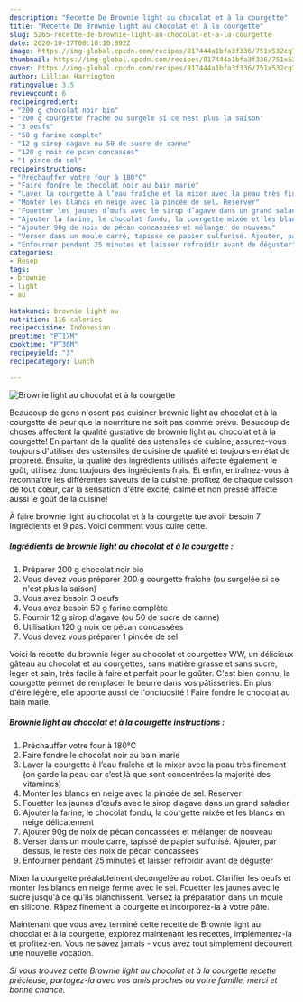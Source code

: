 ```yaml
---
description: "Recette De Brownie light au chocolat et à la courgette"
title: "Recette De Brownie light au chocolat et à la courgette"
slug: 5265-recette-de-brownie-light-au-chocolat-et-a-la-courgette
date: 2020-10-17T00:10:10.892Z
image: https://img-global.cpcdn.com/recipes/817444a1bfa3f336/751x532cq70/brownie-light-au-chocolat-et-a-la-courgette-photo-principale-de-la-recette.jpg
thumbnail: https://img-global.cpcdn.com/recipes/817444a1bfa3f336/751x532cq70/brownie-light-au-chocolat-et-a-la-courgette-photo-principale-de-la-recette.jpg
cover: https://img-global.cpcdn.com/recipes/817444a1bfa3f336/751x532cq70/brownie-light-au-chocolat-et-a-la-courgette-photo-principale-de-la-recette.jpg
author: Lillian Harrington
ratingvalue: 3.5
reviewcount: 6
recipeingredient:
- "200 g chocolat noir bio"
- "200 g courgette frache ou surgele si ce nest plus la saison"
- "3 oeufs"
- "50 g farine complte"
- "12 g sirop dagave ou 50 de sucre de canne"
- "120 g noix de pcan concasses"
- "1 pince de sel"
recipeinstructions:
- "Préchauffer votre four à 180°C"
- "Faire fondre le chocolat noir au bain marie"
- "Laver la courgette à l’eau fraîche et la mixer avec la peau très finement (on garde la peau car c’est là que sont concentrées la majorité des vitamines)"
- "Monter les blancs en neige avec la pincée de sel. Réserver"
- "Fouetter les jaunes d’œufs avec le sirop d’agave dans un grand saladier"
- "Ajouter la farine, le chocolat fondu, la courgette mixée et les blancs en neige délicatement"
- "Ajouter 90g de noix de pécan concassées et mélanger de nouveau"
- "Verser dans un moule carré, tapissé de papier sulfurisé. Ajouter, par dessus, le reste des noix de pécan concassées"
- "Enfourner pendant 25 minutes et laisser refroidir avant de déguster"
categories:
- Resep
tags:
- brownie
- light
- au

katakunci: brownie light au 
nutrition: 116 calories
recipecuisine: Indonesian
preptime: "PT17M"
cooktime: "PT36M"
recipeyield: "3"
recipecategory: Lunch

---
```



![Brownie light au chocolat et à la courgette](https://img-global.cpcdn.com/recipes/817444a1bfa3f336/751x532cq70/brownie-light-au-chocolat-et-a-la-courgette-photo-principale-de-la-recette.jpg)

Beaucoup de gens n'osent pas cuisiner brownie light au chocolat et à la courgette de peur que la nourriture ne soit pas comme prévu. Beaucoup de choses affectent la qualité gustative de brownie light au chocolat et à la courgette! En partant de la qualité des ustensiles de cuisine, assurez-vous toujours d'utiliser des ustensiles de cuisine de qualité et toujours en état de propreté. Ensuite, la qualité des ingrédients utilisés affecte également le goût, utilisez donc toujours des ingrédients frais. Et enfin, entraînez-vous à reconnaître les différentes saveurs de la cuisine, profitez de chaque cuisson de tout cœur, car la sensation d'être excité, calme et non pressé affecte aussi le goût de la cuisine!

<!--inarticleads1-->

À faire brownie light au chocolat et à la courgette tue avoir besoin 7 Ingrédients et 9 pas. Voici comment vous cuire cette.

##### Ingrédients de brownie light au chocolat et à la courgette :

1. Préparer 200 g chocolat noir bio
1. Vous devez vous préparer 200 g courgette fraîche (ou surgelée si ce n&#39;est plus la saison)
1. Vous avez besoin 3 oeufs
1. Vous avez besoin 50 g farine complète
1. Fournir 12 g sirop d&#39;agave (ou 50 de sucre de canne)
1. Utilisation 120 g noix de pécan concassées
1. Vous devez vous préparer 1 pincée de sel


Voici la recette du brownie léger au chocolat et courgettes WW, un délicieux gâteau au chocolat et au courgettes, sans matière grasse et sans sucre, léger et sain, très facile à faire et parfait pour le goûter. C&#39;est bien connu, la courgette permet de remplacer le beurre dans vos pâtisseries. En plus d&#39;être légère, elle apporte aussi de l&#39;onctuosité ! Faire fondre le chocolat au bain marie. 

<!--inarticleads2-->

##### Brownie light au chocolat et à la courgette instructions :

1. Préchauffer votre four à 180°C
1. Faire fondre le chocolat noir au bain marie
1. Laver la courgette à l’eau fraîche et la mixer avec la peau très finement (on garde la peau car c’est là que sont concentrées la majorité des vitamines)
1. Monter les blancs en neige avec la pincée de sel. Réserver
1. Fouetter les jaunes d’œufs avec le sirop d’agave dans un grand saladier
1. Ajouter la farine, le chocolat fondu, la courgette mixée et les blancs en neige délicatement
1. Ajouter 90g de noix de pécan concassées et mélanger de nouveau
1. Verser dans un moule carré, tapissé de papier sulfurisé. Ajouter, par dessus, le reste des noix de pécan concassées
1. Enfourner pendant 25 minutes et laisser refroidir avant de déguster


Mixer la courgette préalablement décongelée au robot. Clarifier les oeufs et monter les blancs en neige ferme avec le sel. Fouetter les jaunes avec le sucre jusqu&#39;à ce qu&#39;ils blanchissent. Versez la préparation dans un moule en silicone. Râpez finement la courgette et incorporez-la à votre pâte. 

<!--inarticleads1-->

<p>
Maintenant que vous avez terminé cette recette de Brownie light au chocolat et à la courgette, explorez maintenant les recettes, implémentez-la et profitez-en. Vous ne savez jamais - vous avez tout simplement découvert une nouvelle vocation.
</p>

<p>
<i>Si vous trouvez cette Brownie light au chocolat et à la courgette recette précieuse, partagez-la avec vos amis proches ou votre famille, merci et bonne chance.</i>
</p>
